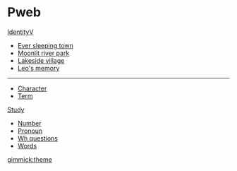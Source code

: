 # Pweb

<!-- [About]()

  * [このWikiについて](about.md) -->

[IdentityV]()

  * [Ever sleeping town](./IdentityV/ever_sleeping_town.md)
  * [Moonlit river park](./IdentityV/moonlit_river_park.md)
  * [Lakeside village](./IdentityV/lakeside_village.md)
  * [Leo's memory](./IdentityV/leos_memory.md)
  - - - -
  * [Character](./IdentityV/term.md)
  * [Term](./IdentityV/term.md)

[Study]()

  * [Number](./Study/number.md)
  * [Pronoun](./Study/pronoun.md)
  * [Wh questions](./Study/wh_questions.md)
  * [Words](./Study/words.md)

<!-- [Contact](contact.md) -->

<!-- [gimmick:themechooser](Choose theme) -->
<!-- [gimmick:theme (inverse: true)](flatly) -->
[gimmick:theme](bootstrap)
